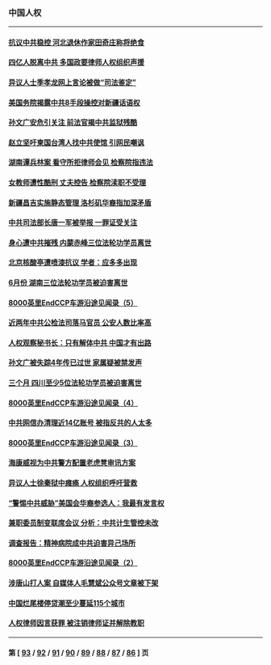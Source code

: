 ### 中国人权
---
#### [抗议中共稳控 河北退休作家田奇庄称将绝食](../../pages/ncid278/n13810518.md) 
#### [四亿人脱离中共 多国政要律师人权组织声援](../../pages/ncid278/n13809722.md) 
#### [异议人士季孝龙网上言论被做“司法鉴定”](../../pages/ncid278/n13809434.md) 
#### [美国务院揭露中共8手段操控对新疆话语权](../../pages/ncid278/n13809373.md) 
#### [孙文广安危引关注 前法官揭中共监狱残酷](../../pages/ncid278/n13809359.md) 
#### [赵立坚吁柬国台湾人找中共使馆 引网民嘲讽](../../pages/ncid278/n13809349.md) 
#### [湖南谭兵林案 看守所拒律师会见 检察院指违法](../../pages/ncid278/n13809165.md) 
#### [女教师遭性酷刑 丈夫控告 检察院渎职不受理](../../pages/ncid278/n13808837.md) 
#### [新疆昌吉实施静态管理 洛杉矶华裔指加深矛盾](../../pages/ncid278/n13808820.md) 
#### [中共司法部长唐一军被举报 一罪证受关注](../../pages/ncid278/n13808229.md) 
#### [身心遭中共摧残 内蒙赤峰三位法轮功学员离世](../../pages/ncid278/n13808436.md) 
#### [北京核酸亭遭喷漆抗议 学者：应多多出现](../../pages/ncid278/n13808352.md) 
#### [6月份 湖南三位法轮功学员被迫害离世](../../pages/ncid278/n13807730.md) 
#### [8000英里EndCCP车游沿途见闻录（5）](../../pages/ncid278/n13807745.md) 
#### [近两年中共公检法司落马官员 公安人数比率高](../../pages/ncid278/n13807094.md) 
#### [人权观察秘书长：只有解体中共 中国才有出路](../../pages/ncid278/n13807770.md) 
#### [孙文广被失踪4年传已过世 家属疑被禁发声](../../pages/ncid278/n13807343.md) 
#### [三个月 四川至少5位法轮功学员被迫害离世](../../pages/ncid278/n13807221.md) 
#### [8000英里EndCCP车游沿途见闻录（4）](../../pages/ncid278/n13805546.md) 
#### [中共网信办清理近14亿账号 被指反共的人太多](../../pages/ncid278/n13806772.md) 
#### [8000英里EndCCP车游沿途见闻录（3）](../../pages/ncid278/n13805468.md) 
#### [海康威视为中共警方配置老虎凳审讯方案](../../pages/ncid278/n13798469.md) 
#### [异议人士徐秦狱中瘫痪 人权组织呼吁营救](../../pages/ncid278/n13806665.md) 
#### [“警惕中共威胁”美国会华裔参选人：我最有发言权](../../pages/ncid278/n13806422.md) 
#### [兼职委员制变联席会议 分析：中共计生管控未改](../../pages/ncid278/n13806395.md) 
#### [调查报告：精神病院成中共迫害异己场所](../../pages/ncid278/n13806163.md) 
#### [8000英里EndCCP车游沿途见闻录（2）](../../pages/ncid278/n13805436.md) 
#### [涉唐山打人案 自媒体人毛慧斌公众号文章被下架](../../pages/ncid278/n13806105.md) 
#### [中国烂尾楼停贷潮至少蔓延115个城市](../../pages/ncid278/n13805842.md) 
#### [人权律师因言获罪 被注销律师证并解除教职](../../pages/ncid278/n13805685.md) 

---
#### 第 [ [93](./93.md) / [92](./92.md) / [91](./91.md) / [90](./90.md) / [89](./89.md) / [88](./88.md) / [87](./87.md) / [86](./86.md) ] 页
